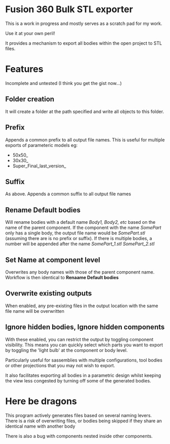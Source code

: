 # Fusion 360 Bulk STL exporter 
This is a work in progress and mostly serves as a scratch pad for my work.

Use it at your own peril!

It provides a mechanism to export all bodies within the open project to STL files.

# Features
Incomplete and untested (I think you get the gist now...)

## Folder creation
It will create a folder at the path specified and write all objects to this folder.

## Prefix
Appends a common prefix to all output file names. This is useful for multiple exports of parameteric models 
eg:
* 50x50_
* 30x30_
* Super_Final_last_version_

## Suffix
As above. Appends a common suffix to all output file names

## Rename Default bodies
Will rename bodies with a default name _Body1, Body2, etc_ based on the name of the parent component. 
If the component with the name _SomePart_ only has a single body, the output file name would be _SomePart.stl_ (assuming there are is no prefix or suffix). If there is multiple bodies, a number will be appended after the name _SomePart\_1.stl SomePart\_2.stl_

## Set Name at component level
Overwrites any body names with those of the parent component name. Workflow is then identical to **Renaame Default bodies**

## Overwrite existing outputs
When enabled, any pre-existing files in the output location with the same file name will be overwritten

## Ignore hidden bodies, Ignore hidden components
With these enabled, you can restrict the output by toggling component visibility. 
This means you can quickly select which parts you want to export by toggling the 'light bulb' at the component or body level. 

Particularly useful for sassemblies with multiple configurations, tool bodies or other projections that you may not wish to export.

It also facilitates exporting all bodies in a parametric design whilst keeping the view less congested by turning off some of the generated bodies.

# Here be dragons
This program actively generates files based on several naming levers. There is a risk of overwriting files, or bodies being skipped if they share an identical name with another body

There is also a bug with components nested inside other components. 